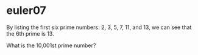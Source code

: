 # euler07

By listing the first six prime numbers: 2, 3, 5, 7, 11, and 13, we can see that the 6th prime is 13.

What is the 10,001st prime number?